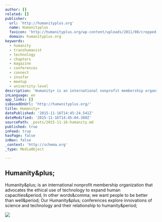 ```yaml
---
author: []
related: []
publisher:
  url: 'http://humanityplus.org'
  name: Humanityplus
  favicon: 'http://humanityplus.org/wp-content/uploads/2011/08/cropped-h-logo-orange-192x192.jpg'
  domain: humanityplus.org
keywords:
  - humanity
  - transhumanist
  - technology
  - chapters
  - magazine
  - conferences
  - connect
  - insofar
  - meetup
  - university-level
description: 'Humanity+ is an international nonprofit membership organization that advocates the ethical use of technology to expand human capacities. In other words, we want people to be better than well. Our Humanity+ conferences explore innovations of science and technology and their relationship to humanity.'
inLanguage: en
app_links: []
isBasedOnUrl: 'http://humanityplus.org/'
title: Humanity+
datePublished: '2015-11-16T14:45:24.541Z'
dateModified: '2015-11-16T14:45:04.380Z'
sourcePath: _posts/2015-11-16-humanity.md
published: true
inFeed: true
hasPage: false
inNav: false
_context: 'http://schema.org'
_type: MediaObject

---
```

<article style=""><h1>Humanity&amp;plus;</h1><p>Humanity&amp;plus; is an international nonprofit membership organization that advocates the ethical use of technology to expand human capacities&amp;period; In other words&amp;comma; we want people to be better than well&amp;period; Our Humanity&amp;plus; conferences explore innovations of science and technology and their relationship to humanity&amp;period;</p><img src="http://humanityplus.org/wp-content/uploads/2014/06/for-H+Connect.jpg" /></article>
